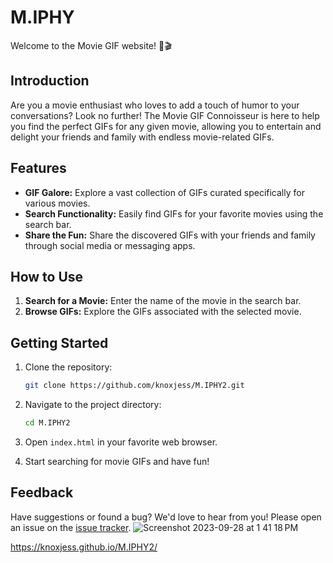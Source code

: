 # M.IPHY

Welcome to the Movie GIF website! 🍿🎬

## Introduction

Are you a movie enthusiast who loves to add a touch of humor to your conversations? Look no further! The Movie GIF Connoisseur is here to help you find the perfect GIFs for any given movie, allowing you to entertain and delight your friends and family with endless movie-related GIFs.

## Features

- **GIF Galore:** Explore a vast collection of GIFs curated specifically for various movies.
- **Search Functionality:** Easily find GIFs for your favorite movies using the search bar.
- **Share the Fun:** Share the discovered GIFs with your friends and family through social media or messaging apps.

## How to Use

1. **Search for a Movie:** Enter the name of the movie in the search bar.
2. **Browse GIFs:** Explore the GIFs associated with the selected movie.


## Getting Started

1. Clone the repository:

    ```bash
    git clone https://github.com/knoxjess/M.IPHY2.git
    ```

2. Navigate to the project directory:

    ```bash
    cd M.IPHY2
    ```

3. Open `index.html` in your favorite web browser.

4. Start searching for movie GIFs and have fun!

## Feedback

Have suggestions or found a bug? We'd love to hear from you! Please open an issue on the [issue tracker](https://github.com/knoxjess/M.IPHY2.git/issues).
![Screenshot 2023-09-28 at 1 41 18 PM](https://github.com/knoxjess/M.IPHY2/assets/110634800/40ba9091-98de-4d23-8bfd-92c778ecfae0)

https://knoxjess.github.io/M.IPHY2/
